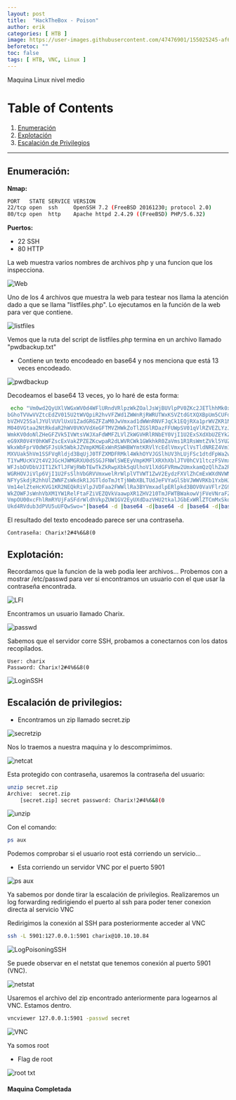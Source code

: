 ```yaml
---
layout: post
title:  "HackTheBox - Poison"
author: erik
categories: [ HTB ]
image: https://user-images.githubusercontent.com/47476901/155025245-af677067-1430-4cfa-957e-8220a8dd4790.png
beforetoc: ""
toc: false
tags: [ HTB, VNC, Linux ]
---
```

Maquina Linux nivel medio

# Table of Contents
1. [Enumeración](#enumeracion)
2. [Explotación](#explotacion)
3. [Escalación de Privilegios](#escalacion)

---

## Enumeración: <a name="enumeracion"></a>

**Nmap:**
```bash
PORT   STATE SERVICE VERSION
22/tcp open  ssh     OpenSSH 7.2 (FreeBSD 20161230; protocol 2.0)
80/tcp open  http    Apache httpd 2.4.29 ((FreeBSD) PHP/5.6.32)
```

**Puertos:**
- 22 SSH 
- 80 HTTP

La web muestra varios nombres de archivos php y una funcion que los inspecciona.

![Web](https://user-images.githubusercontent.com/47476901/124363915-20b4da00-dc36-11eb-8437-46720f7f3b8d.png)

Uno de los 4 archivos que muestra la web para testear nos llama la atención dado a que se llama "listfiles.php".
Lo ejecutamos en la función de la web para ver que contiene.

![listfiles](https://user-images.githubusercontent.com/47476901/124363919-24486100-dc36-11eb-8add-515567ee3da4.png)

Vemos que la ruta del script de listfiles.php termina en un archivo llamado "pwdbackup.txt"

- Contiene un texto encodeado en base64 y nos menciona que está 13 veces encodeado.

![pwdbackup](https://user-images.githubusercontent.com/47476901/124363925-2a3e4200-dc36-11eb-8651-32c183fcf500.png)

Decodeamos el base64 13 veces, yo lo haré de esta forma:
```bash
 echo "Vm0wd2QyUXlVWGxWV0d4WFlURndVRlpzWkZOalJsWjBUVlpPV0ZKc2JETlhhMk0xVmpKS1IySkVU
bGhoTVVwVVZtcEdZV015U2tWVQpiR2hvVFZWd1ZWWnRjRWRUTWxKSVZtdGtXQXBpUm5CUFdWZDBS
bVZHV25SalJYUlVUVlUxU1ZadGRGZFZaM0JwVmxad1dWWnRNVFJqCk1EQjRXa1prWVZKR1NsVlVW
M040VGtaa2NtRkdaR2hWV0VKVVdXeGFTMVZHWkZoTlZGSlRDazFFUWpSV01qVlRZVEZLYzJOSVRs
WmkKV0doNlZHeGFZVk5IVWtsVWJXaFdWMFZLVlZkWGVHRlRNbEY0VjI1U2ExSXdXbUZEYkZwelYy
eG9XR0V4Y0hKWFZscExVakZPZEZKcwpaR2dLWVRCWk1GWkhkR0ZaVms1R1RsWmtZVkl5YUZkV01G
WkxWbFprV0dWSFJsUk5WbkJZVmpKMGExWnRSWHBWYmtKRVlYcEdlVmxyClVsTldNREZ4Vm10NFYw
MXVUak5hVm1SSFVqRldjd3BqUjJ0TFZXMDFRMkl4WkhOYVJGSlhUV3hLUjFSc1dtdFpWa2w1WVVa
T1YwMUcKV2t4V2JGcHJWMGRXU0dSSGJFNWlSWEEyVmpKMFlXRXhXblJTV0hCV1ltczFSVmxzVm5k
WFJsbDVDbVJIT1ZkTlJFWjRWbTEwTkZkRwpXbk5qUlhoV1lXdGFVRmw2UmxkamQzQlhZa2RPVEZk
WGRHOVJiVlp6VjI1U2FsSlhVbGRVVmxwelRrWlplVTVWT1ZwV2EydzFXVlZhCmExWXdNVWNLVjJ0
NFYySkdjR2hhUlZWNFZsWkdkR1JGTldoTmJtTjNWbXBLTUdJeFVYaGlSbVJWWVRKb1YxbHJWVEZT
Vm14elZteHcKVG1KR2NEQkRiVlpJVDFaa2FWWllRa3BYVmxadlpERlpkd3BOV0VaVFlrZG9hRlZz
WkZOWFJsWnhVbXM1YW1RelFtaFZiVEZQVkVaawpXR1ZHV210TmJFWTBWakowVjFVeVNraFZiRnBW
VmpOU00xcFhlRmRYUjFaSFdrWldhVkpZUW1GV2EyUXdDazVHU2tkalJGbExWRlZTCmMxSkdjRFpO
Ukd4RVdub3dPVU5uUFQwSwo="|base64 -d |base64 -d|base64 -d |base64 -d|base64 -d |base64 -d|base64 -d |base64 -d|base64 -d |base64 -d|base64 -d |base64 -d|base64 -d
```

El resultado del texto encodeado parece ser una contraseña.

```
Contraseña: Charix!2#4%6&8(0
```

## Explotación: <a name="explotacion"></a>

Recordamos que la funcion de la web podia leer archivos...
Probemos con a mostrar /etc/passwd para ver si encontramos un usuario con el que usar la contraseña encontrada.

![LFI](https://user-images.githubusercontent.com/47476901/124363927-2f02f600-dc36-11eb-8699-73640adac21e.png)

Encontramos un usuario llamado Charix.

![passwd](https://user-images.githubusercontent.com/47476901/124363939-362a0400-dc36-11eb-865b-4c3e0bdf673e.png)

Sabemos que el servidor corre SSH, probamos a conectarnos con los datos recopilados.
```
User: charix
Password: Charix!2#4%6&8(0
```

![LoginSSH](https://user-images.githubusercontent.com/47476901/124363942-3924f480-dc36-11eb-87f2-1fe8ff82fbec.png)

## Escalación de privilegios: <a name="escalacion"></a>

- Encontramos un zip llamado secret.zip

![secretzip](https://user-images.githubusercontent.com/47476901/124363944-3c1fe500-dc36-11eb-9304-d427d8b9ec34.png)

Nos lo traemos a nuestra maquina y lo descomprimimos.

![netcat](https://user-images.githubusercontent.com/47476901/124363946-3fb36c00-dc36-11eb-85a4-320df942e353.png)

Esta protegido con contraseña, usaremos la contraseña del usuario:

```bash
unzip secret.zip
Archive:  secret.zip
	[secret.zip] secret password: Charix!2#4%6&8(0
```

![unzip](https://user-images.githubusercontent.com/47476901/124363947-42ae5c80-dc36-11eb-93f4-a6b0a57103ab.png)

Con el comando:
```bash
ps aux
```
Podemos comprobar si el usuario root está corriendo un servicio...
- Esta corriendo un servidor VNC por el puerto 5901

![ps aux](https://user-images.githubusercontent.com/47476901/124363949-46da7a00-dc36-11eb-89c9-a14fc484bd73.png)

Ya sabemos por donde tirar la escalación de privilegios.
Realizaremos un log forwarding redirigiendo el puerto al ssh para poder tener conexion directa al servicio VNC

Redirigimos la conexión al SSH para posteriormente acceder al VNC 

```bash
ssh -L 5901:127.0.0.1:5901 charix@10.10.10.84
```

![LogPoisoningSSH](https://user-images.githubusercontent.com/47476901/124363955-4b9f2e00-dc36-11eb-8e08-a3d572165a38.png)

Se puede observar en el netstat que tenemos conexión al puerto 5901 (VNC).

![netstat](https://user-images.githubusercontent.com/47476901/124364613-83a87000-dc3a-11eb-8d11-13f5b9ada104.png)

Usaremos el archivo del zip encontrado anteriormente para logearnos al VNC.
Estamos dentro.
```bash 
vncviewer 127.0.0.1:5901 -passwd secret 
```

![VNC](https://user-images.githubusercontent.com/47476901/124363966-5c4fa400-dc36-11eb-9487-9f117882af43.png)

Ya somos root
- Flag de root

![root txt](https://user-images.githubusercontent.com/47476901/124363970-607bc180-dc36-11eb-9876-f709a43b82a7.png)

#### Maquina Completada

